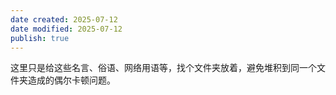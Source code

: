 ```yaml
---
date created: 2025-07-12
date modified: 2025-07-12
publish: true
---
```


这里只是给这些名言、俗语、网络用语等，找个文件夹放着，避免堆积到同一个文件夹造成的偶尔卡顿问题。
